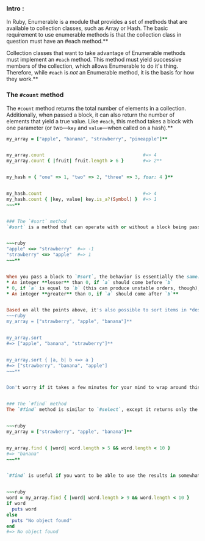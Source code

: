 ### Intro :
>
In Ruby, Enumerable is a module that provides a set of methods that are available to collection classes, such as Array or Hash. The basic requirement to use enumerable methods is that the collection class in question must have an #each method.**


Collection classes that want to take advantage of Enumerable methods must implement an `#each` method. This method must yield successive members of the collection, which allows Enumerable to do it's thing. Therefore, while `#each` is *not* an Enumerable method, it is the basis for how they work.**



### The `#count` method
The `#count` method returns the total number of elements in a collection. Additionally, when passed a block, it can also return the number of elements that yield a true value. Like `#each`, this method takes a block with one parameter (or two&mdash;`key` and `value`&mdash;when called on a hash).**


~~~ruby
my_array = ["apple", "banana", "strawberry", "pineapple"]**


my_array.count                                    #=> 4
my_array.count { |fruit| fruit.length > 6 }       #=> 2**


my_hash = { "one" => 1, "two" => 2, "three" => 3, four: 4 }**


my_hash.count                                     #=> 4
my_hash.count { |key, value| key.is_a?(Symbol) }  #=> 1
~~~**


### The `#sort` method
`#sort` is a method that can operate with or without a block being passed to it. By default, it sorts elements in ascending order, both numerically and alphabetically, by using the elements' `<=>` operator (a.k.a., the spaceship operator). This implies that the items being compared are of the same type, naturally (you'll get `nil` otherwise). This operator returns **-1**, **0**, or **1** depending on the whether the first item is less than, equal to, or greater than the second element, respectively.**


~~~ruby
"apple" <=> "strawberry"  #=> -1
"strawberry" <=> "apple"  #=> 1
~~~**


When you pass a block to `#sort`, the behavior is essentially the same: lesser comes first, greater comes after. You yield and compare two elements at a time, `a` and `b`, for example. Then, the block should return:
* An integer **lesser** than 0, if `a` should come before `b`
* 0, if `a` is equal to `b` (this can produce unstable orders, though); OR,
* An integer **greater** than 0, if `a` should come after `b`**


Based on all the points above, it's also possible to sort items in *descending* order:
~~~ruby
my_array = ["strawberry", "apple", "banana"]**


my_array.sort
#=> ["apple", "banana", "strawberry"]**


my_array.sort { |a, b| b <=> a }
#=> ["strawberry", "banana", "apple"]
~~~**


Don't worry if it takes a few minutes for your mind to wrap around this. Read through it step by step, and check into our Discord to say hello if you still feel lost (mental breaks are always a good thing).**


### The `#find` method
The `#find` method is similar to `#select`, except it returns only the first item which meets the given criteria. If no such item exists, it returns `nil`. Using the same example as above:**


~~~ruby
my_array = ["strawberry", "apple", "banana"]**


my_array.find { |word| word.length > 5 && word.length < 10 }
#=> "banana"
~~~**


`#find` is useful if you want to be able to use the results in somewhat advanced conditional logic, since `nil` is falsy while anything returned (other than `false`) would be truthy. Don't worry if you can't quite follow it, but an example would be:**


~~~ruby
word = my_array.find { |word| word.length > 9 && word.length < 10 }
if word
  puts word
else
  puts "No object found"
end
#=> No object found
~~~
